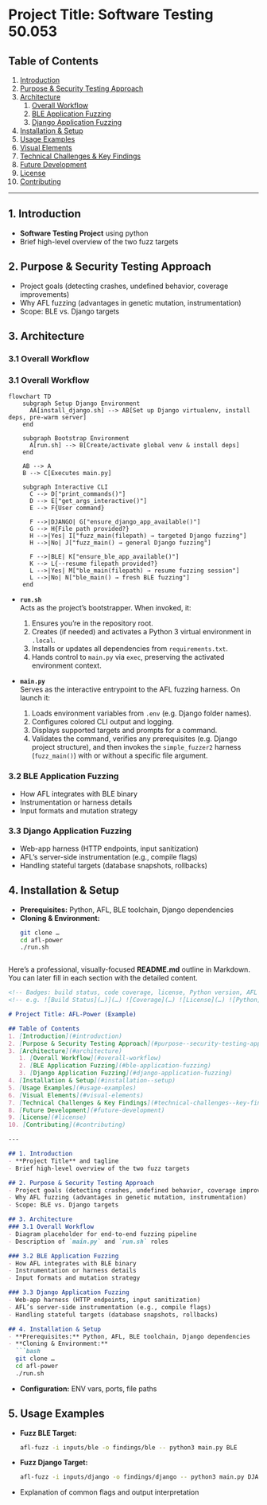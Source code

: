 # Project Title: Software Testing 50.053

## Table of Contents
1. [Introduction](#introduction)  
2. [Purpose & Security Testing Approach](#purpose--security-testing-approach)  
3. [Architecture](#architecture)  
   1. [Overall Workflow](#overall-workflow)  
   2. [BLE Application Fuzzing](#ble-application-fuzzing)  
   3. [Django Application Fuzzing](#django-application-fuzzing)  
4. [Installation & Setup](#installation--setup)  
5. [Usage Examples](#usage-examples)  
6. [Visual Elements](#visual-elements)  
7. [Technical Challenges & Key Findings](#technical-challenges--key-findings)  
8. [Future Development](#future-development)  
9. [License](#license)  
10. [Contributing](#contributing)  

---

## 1. Introduction
- **Software Testing Project** using python
- Brief high-level overview of the two fuzz targets  

## 2. Purpose & Security Testing Approach
- Project goals (detecting crashes, undefined behavior, coverage improvements)  
- Why AFL fuzzing (advantages in genetic mutation, instrumentation)  
- Scope: BLE vs. Django targets  

## 3. Architecture
### 3.1 Overall Workflow
### 3.1 Overall Workflow
```mermaid
flowchart TD
    subgraph Setup Django Environment
      AA[install_django.sh] --> AB[Set up Django virtualenv, install deps, pre-warm server]
    end

    subgraph Bootstrap Environment
      A[run.sh] --> B[Create/activate global venv & install deps]
    end

    AB --> A
    B --> C[Executes main.py]

    subgraph Interactive CLI
      C --> D["print_commands()"]
      D --> E["get_args_interactive()"]
      E --> F{User command}
      
      F -->|DJANGO| G["ensure_django_app_available()"]
      G --> H{File path provided?}
      H -->|Yes| I["fuzz_main(filepath) → targeted Django fuzzing"]
      H -->|No| J["fuzz_main() → general Django fuzzing"]

      F -->|BLE| K["ensure_ble_app_available()"]
      K --> L{--resume filepath provided?}
      L -->|Yes| M["ble_main(filepath) → resume fuzzing session"]
      L -->|No| N["ble_main() → fresh BLE fuzzing"]
    end
```

- **`run.sh`**  
  Acts as the project’s bootstrapper. When invoked, it:  
  1. Ensures you’re in the repository root.  
  2. Creates (if needed) and activates a Python 3 virtual environment in `.local`.  
  3. Installs or updates all dependencies from `requirements.txt`.  
  4. Hands control to `main.py` via `exec`, preserving the activated environment context.

- **`main.py`**  
  Serves as the interactive entrypoint to the AFL fuzzing harness. On launch it:  
  1. Loads environment variables from `.env` (e.g. Django folder names).  
  2. Configures colored CLI output and logging.  
  3. Displays supported targets and prompts for a command.  
  4. Validates the command, verifies any prerequisites (e.g. Django project structure), and then invokes the `simple_fuzzer2` harness (`fuzz_main()`) with or without a specific file argument.

### 3.2 BLE Application Fuzzing
- How AFL integrates with BLE binary  
- Instrumentation or harness details  
- Input formats and mutation strategy  

### 3.3 Django Application Fuzzing
- Web-app harness (HTTP endpoints, input sanitization)  
- AFL’s server-side instrumentation (e.g., compile flags)  
- Handling stateful targets (database snapshots, rollbacks)  

## 4. Installation & Setup
- **Prerequisites:** Python, AFL, BLE toolchain, Django dependencies  
- **Cloning & Environment:**  
  ```bash
  git clone …
  cd afl-power
  ./run.sh



Here’s a professional, visually-focused **README.md** outline in Markdown. You can later fill in each section with the detailed content.

```markdown
<!-- Badges: build status, code coverage, license, Python version, AFL fuzzing status -->
<!-- e.g. ![Build Status](…)](…) ![Coverage](…) ![License](…) ![Python](…) -->

# Project Title: AFL-Power (Example)

## Table of Contents
1. [Introduction](#introduction)  
2. [Purpose & Security Testing Approach](#purpose--security-testing-approach)  
3. [Architecture](#architecture)  
   1. [Overall Workflow](#overall-workflow)  
   2. [BLE Application Fuzzing](#ble-application-fuzzing)  
   3. [Django Application Fuzzing](#django-application-fuzzing)  
4. [Installation & Setup](#installation--setup)  
5. [Usage Examples](#usage-examples)  
6. [Visual Elements](#visual-elements)  
7. [Technical Challenges & Key Findings](#technical-challenges--key-findings)  
8. [Future Development](#future-development)  
9. [License](#license)  
10. [Contributing](#contributing)  

---

## 1. Introduction
- **Project Title** and tagline  
- Brief high-level overview of the two fuzz targets  

## 2. Purpose & Security Testing Approach
- Project goals (detecting crashes, undefined behavior, coverage improvements)  
- Why AFL fuzzing (advantages in genetic mutation, instrumentation)  
- Scope: BLE vs. Django targets  

## 3. Architecture
### 3.1 Overall Workflow
- Diagram placeholder for end-to-end fuzzing pipeline  
- Description of `main.py` and `run.sh` roles  

### 3.2 BLE Application Fuzzing
- How AFL integrates with BLE binary  
- Instrumentation or harness details  
- Input formats and mutation strategy  

### 3.3 Django Application Fuzzing
- Web-app harness (HTTP endpoints, input sanitization)  
- AFL’s server-side instrumentation (e.g., compile flags)  
- Handling stateful targets (database snapshots, rollbacks)  

## 4. Installation & Setup
- **Prerequisites:** Python, AFL, BLE toolchain, Django dependencies  
- **Cloning & Environment:**  
  ```bash
  git clone …
  cd afl-power
  ./run.sh
  ```  
  
- **Configuration:** ENV vars, ports, file paths  

## 5. Usage Examples
- **Fuzz BLE Target:**  
  ```bash
  afl-fuzz -i inputs/ble -o findings/ble -- python3 main.py BLE
  ```  
- **Fuzz Django Target:**  
  ```bash
  afl-fuzz -i inputs/django -o findings/django -- python3 main.py DJANGO
  ```  
- Explanation of common flags and output interpretation  
